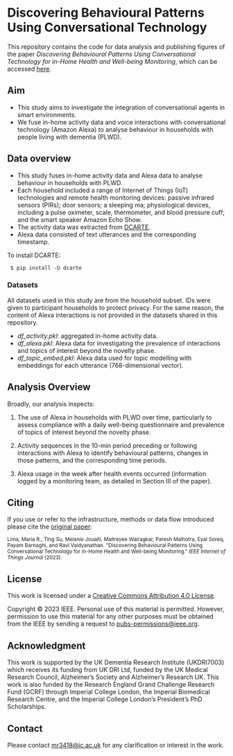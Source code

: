 # Discovering Behavioural Patterns Using Conversational Technology
This repository contains the code for data analysis and publishing figures of the paper _Discovering Behavioural Patterns Using Conversational Technology for in-Home Health and Well-being Monitoring_, which can be accessed [here](https://ieeexplore.ieee.org/document/10168160). 

## Aim
- This study aims to investigate the integration of conversational agents in smart environments. 
- We fuse in-home activity data and voice interactions with conversational technology (Amazon Alexa) to analyse behaviour in households with people living with dementia (PLWD). 

## Data overview
- This study fuses in-home activity data and Alexa data to analyse behaviour in households with PLWD.
- Each household included a range of Internet of Things (IoT) technologies and remote health monitoring devices: passive infrared sensors (PIRs); door sensors; a sleeping
ma; physiological devices, including a pulse oximeter, scale, thermometer, and blood pressure cuff; and the smart speaker Amazon Echo Show.
- The activity data was extracted from [DCARTE](https://github.com/esoreq/dcarte).
- Alexa data consisted of text utterances and the corresponding timestamp.

To install DCARTE:
```
 $ pip install -U dcarte
```

### Datasets
All datasets used in this study are from the household subset. IDs were given to participant households to protect privacy. For the same reason, the content of Alexa interactions is not provided in the datasets shared in this repository.

- _df_activity.pkl_: aggregated in-home activity data.
- _df_alexa.pkl_: Alexa data for investigating the prevalence of interactions and topics of interest beyond the novelty phase.
- _df_topic_embed.pkl_: Alexa data used for topic modelling with embeddings for each utterance (768-dimensional vector).  

## Analysis Overview
Broadly, our analysis inspects: 

1. The use of Alexa in households with PLWD over time, particularly to assess compliance with a daily well-being questionnaire and prevalence of topics of interest beyond the novelty phase.

2. Activity sequences in the 10-min period preceding or following interactions with Alexa to identify behavioural patterns, changes in those patterns, and the corresponding time periods.

3. Alexa usage in the week after health events occurred (information logged by a monitoring team, as detailed in Section III of the paper).

## Citing 

If you use or refer to the infrastructure, methods or data flow  introduced please cite the [original paper](https://ieeexplore.ieee.org/document/10168160):

<sub>Lima, Maria R., Ting Su, Melanie Jouaiti, Maitreyee Wairagkar, Paresh Malhotra, Eyal Soreq, Payam Barnaghi, and Ravi Vaidyanathan. "Discovering Behavioural Patterns Using Conversational Technology for in-Home Health and Well-being Monitoring." _IEEE Internet of Things Journal_ (2023).</sub>

## License
This work is licensed under a [Creative Commons Attribution 4.0 License]( https://creativecommons.org/licenses/by/4.0/). 

Copyright © 2023 IEEE. Personal use of this material is permitted. However, permission to use this material for any other purposes must be obtained from the IEEE by sending a request to
pubs-permissions@ieee.org.

## Acknowledgment
This work is supported by the UK Dementia Research Institute (UKDRI7003) which receives its funding from UK DRI Ltd, funded by the UK Medical Research Council, Alzheimer’s Society and Alzheimer’s Research UK. This work is also funded by the Research England Grand Challenge Research Fund (GCRF) through Imperial College London, the Imperial Biomedical Research Centre, and the Imperial College London’s President’s PhD Scholarships. 

## Contact
Please contact mr3418@ic.ac.uk for any clarification or interest in the work. 
